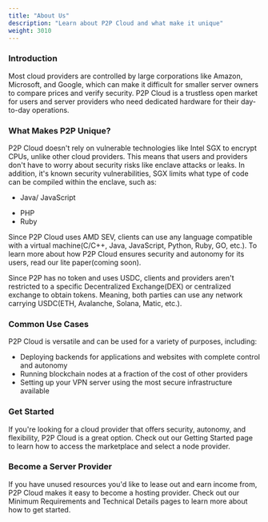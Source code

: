 ```yaml
---
title: "About Us"
description: "Learn about P2P Cloud and what make it unique"
weight: 3010
---
```

### Introduction

Most cloud providers are controlled by large corporations like Amazon, Microsoft, and Google, which can make it difficult for smaller server owners to compare prices and verify security. P2P Cloud is a trustless open market for users and server providers who need dedicated hardware for their day-to-day operations.

### What Makes P2P Unique?

P2P Cloud doesn't rely on vulnerable technologies like Intel SGX to encrypt CPUs, unlike other cloud providers. This means that users and providers don't have to worry about security risks like enclave attacks or leaks. In addition, it's known security vulnerabilities, SGX limits what type of code can be compiled within the enclave, such as:
- Java/ JavaScript 
* PHP
* Ruby

Since P2P Cloud uses AMD SEV, clients can use any language compatible with a virtual machine(C/C++, Java, JavaScript, Python, Ruby, GO, etc.). To learn more about how P2P Cloud ensures security and autonomy for its users, read our lite paper(coming soon).

Since P2P has no token and uses USDC, clients and providers aren't restricted to a specific Decentralized Exchange(DEX) or centralized exchange to obtain tokens. Meaning, both parties can use any network carrying USDC(ETH, Avalanche, Solana, Matic, etc.).  

### Common Use Cases

P2P Cloud is versatile and can be used for a variety of purposes, including:
-   Deploying backends for applications and websites with complete control and autonomy
-   Running blockchain nodes at a fraction of the cost of other providers
-   Setting up your VPN server using the most secure infrastructure available

### Get Started
If you're looking for a cloud provider that offers security, autonomy, and flexibility, P2P Cloud is a great option. Check out our Getting Started page to learn how to access the marketplace and select a node provider.

### Become a Server Provider
If you have unused resources you'd like to lease out and earn income from, P2P Cloud makes it easy to become a hosting provider. Check out our Minimum Requirements and Technical Details pages to learn more about how to get started.
